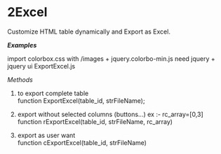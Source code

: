2Excel
======

Customize HTML table dynamically and Export as Excel.

***Examples***

import colorbox.css with /images + jquery.colorbo-min.js
need jquery + jquery ui
ExportExcel.js

*Methods*

1. to export complete table  
function ExportExcel(table_id, strFileName);

2. export without selected columns (buttons...)     ex :- rc_array=[0,3]   
function rExportExcel(table_id, strFileName, rc_array)

3. export as user want   
function cExportExcel(table_id, strFileName)
